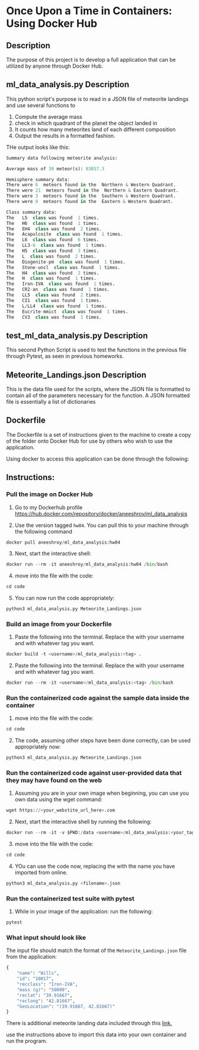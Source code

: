 # Once Upon a Time in Containers: Using Docker Hub

## Description
The purpose of this project is to develop a full application that can be utilized by anyone through Docker Hub.

## ml_data_analysis.py Description
This python script's purpose is to read in a JSON file of meteorite landings and use several functions to 

1. Compute the average mass
2. check in which quadrant of the planet the object landed in
3. It counts how many meteorites land of each different composition
4. Output the results in a formatted fashion.

THe output looks like this:
```python
Summary data following meteorite analysis:

Average mass of 30 meteor(s): 83857.3 

Hemisphere summary data:
There were 6  meteors found in the  Northern & Western Quadrant.
There were 21  meteors found in the  Northern & Eastern Quadrant.
There were 3  meteors found in the  Southern & Western Quadrant.
There were 0  meteors found in the  Eastern & Western Quadrant.

Class summary data:
The   L5  class was found  1 times.
The   H6  class was found  1 times.
The   EH4  class was found  2 times.
The   Acapulcoite  class was found  1 times.
The   L6  class was found  6 times.
The   LL3-6  class was found  1 times.
The   H5  class was found  3 times.
The   L  class was found  2 times.
The   Diogenite-pm  class was found  1 times.
The   Stone-uncl  class was found  1 times.
The   H4  class was found  2 times.
The   H  class was found  1 times.
The   Iron-IVA  class was found  1 times.
The   CR2-an  class was found  1 times.
The   LL5  class was found  2 times.
The   CI1  class was found  1 times.
The   L/LL4  class was found  1 times.
The   Eucrite-mmict  class was found  1 times.
The   CV3  class was found  1 times.
```

## test_ml_data_analysis.py Description
This second Python Script is used to test the functions in the previous file through Pytest, as seen in previous homeworks.


## Meteorite_Landings.json Description
This is the data file used for the scripts, where the JSON file is formatted to contain all of the parameters necessary for the function.
A JSON formatted file is essentially a list of dictionaries

## Dockerfile
The Dockerfile is a set of instructions given to the machine to create a copy of the folder onto Docker Hub for use by others who wish to use the application.

Using docker to access this application can be done through the following:

## Instructions:

### Pull the image on Docker Hub 
1. Go to my Dockerhub profile
https://hub.docker.com/repository/docker/aneeshroy/ml_data_analysis

2. Use the version tagged `hw04`. You can pull this to your machine through the following command
```python
docker pull aneeshroy/ml_data_analysis:hw04
```

3.  Next, start the interactive shell:
```python
docker run --rm -it aneeshroy/ml_data_analysis:hw04 /bin/bash
```

4.  move into the file with the code:
```python
cd code
```

5. You can now run the code appropriately: 
```python
python3 ml_data_analysis.py Meteorite_Landings.json
```

### Build an image from your Dockerfile

1. Paste the following into the terminal. Replace the <username> with your username and <tag> with whatever tag you want.
```python
docker build -t <username>/ml_data_analysis:<tag> .
```

2.  Paste the following into the terminal. Replace the <username> with your username and <tag> with whatever tag you want.
```python
docker run --rm -it <username>/ml_data_analysis:<tag> /bin/bash
```

### Run the containerized code against the sample data inside the container 
    
1.  move into the file with the code:
```python
cd code
```
2. The code, assuming other steps have been done correctly, can be used appropriately now:
```python
python3 ml_data_analysis.py Meteorite_Landings.json
```

### Run the containerized code against user-provided data that they may have found on the web

1.  Assuming you are in your own image when beginning, you can use you own data using the wget command: 
```python
wget https://<your_webstite_url_here>.com
```  
    
2. Next, start the interactive shell by running the following:
```python
docker run --rm -it -v $PWD:/data <username>/ml_data_analysis:<your_tag> /bin/bash
```

3.  move into the file with the code:
```python
cd code
```

4. YOu can use the code now, replacing the <filename> with the name you have imported from online.
```python
python3 ml_data_analysis.py <filename>.json
```


### Run the containerized test suite with pytest
    
1. While in your image of the application: run the following:
```python
pytest
```

### What input should look like

The input file should match the format of the `Meteorite_Landings.json` file from the application:

```python
{
    "name": "Wills",
    "id": "10017",
    "recclass": "Iron-IVA",
    "mass (g)": "50000",
    "reclat": "39.91667",
    "reclong": "42.81667",
    "GeoLocation": "(39.91667, 42.81667)"
}
```

There is additional meteorite landing data included through this [link.](https://raw.githubusercontent.com/wjallen/coe332-sample-data/main/ML_Data_Sample.json)

use the instructions above to import this data into your own container and run the program.
    
    
